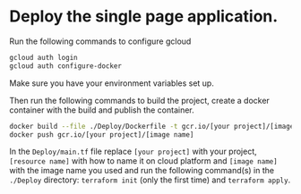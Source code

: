 # Deploy the single page application.

Run the following commands to configure gcloud

```bash
gcloud auth login
gcloud auth configure-docker
```

Make sure you have your environment variables set up.

Then run the following commands to build the project, create a docker container with the build and publish the container.

```bash
docker build --file ./Deploy/Dockerfile -t gcr.io/[your project]/[image name] .
docker push gcr.io/[your project]/[image name]
```

In the `Deploy/main.tf` file replace `[your project]` with your project, `[resource name]` with how to name it on cloud platform and `[image name]` with the image name you used and run the following command(s) in the `./Deploy` directory: `terraform init` (only the first time) and `terraform apply`.

